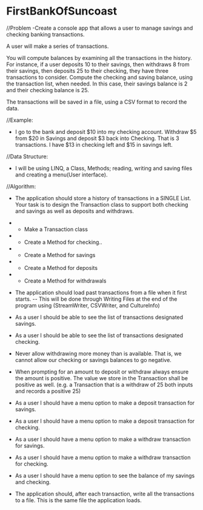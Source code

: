 # FirstBankOfSuncoast

//Problem
-Create a console app that allows a user to manage savings and checking banking transactions.

A user will make a series of transactions.

You will compute balances by examining all the transactions in the history. For instance, if a user deposits 10 to their savings, then withdraws 8 from their savings, then deposits 25 to their checking, they have three transactions to consider. Compute the checking and saving balance, using the transaction list, when needed. In this case, their savings balance is 2 and their checking balance is 25.

The transactions will be saved in a file, using a CSV format to record the data.

//Example:

- I go to the bank and deposit $10 into my checking account. Withdraw $5 from $20 in Savings and deposit $3 back into Checking. That is 3 transactions. I have $13 in checking left and $15 in savings left.

//Data Structure:

- I will be using LINQ, a Class, Methods; reading, writing and saving files and creating a menu(User interface).

//Algorithm:

- The application should store a history of transactions in a SINGLE List<Transaction>. Your task is to design the Transaction class to support both checking and savings as well as deposits and withdraws.
- - Make a Transaction class
- - Create a Method for checking..
- - Create a Method for savings
- - Create a Method for deposits
- - Create a Method for withdrawals

- The application should load past transactions from a file when it first starts.
  -- This will be done through Writing Files at the end of the program using (StreamWriter, CSVWriter, and CultureInfo)
- As a user I should be able to see the list of transactions designated savings.
- As a user I should be able to see the list of transactions designated checking.
- Never allow withdrawing more money than is available. That is, we cannot allow our checking or savings balances to go negative.
- When prompting for an amount to deposit or withdraw always ensure the amount is positive. The value we store in the Transaction shall be positive as well. (e.g. a Transaction that is a withdraw of 25 both inputs and records a positive 25)
- As a user I should have a menu option to make a deposit transaction for savings.
- As a user I should have a menu option to make a deposit transaction for checking.
- As a user I should have a menu option to make a withdraw transaction for savings.
- As a user I should have a menu option to make a withdraw transaction for checking.
- As a user I should have a menu option to see the balance of my savings and checking.
- The application should, after each transaction, write all the transactions to a file. This is the same file the application loads.
